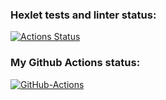 ### Hexlet tests and linter status:
[![Actions Status](https://github.com/lingalo/python-project-50/workflows/hexlet-check/badge.svg)](https://github.com/lingalo/python-project-50/actions)
### My Github Actions status:
[![GitHub-Actions](https://github.com/lingalo/python-project-50/workflows/nodepy.yml/badge.svg?event=push)](https://github.com/lingalo/python-project-50/actions)
